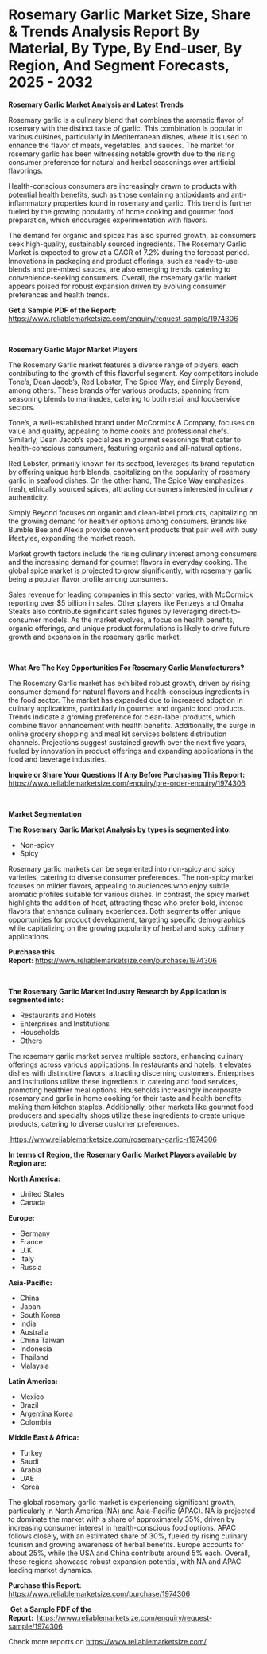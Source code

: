<p><h1>Rosemary Garlic Market Size, Share & Trends Analysis Report By Material, By Type, By End-user, By Region, And Segment Forecasts, 2025 - 2032</h1></p><p><strong>Rosemary Garlic Market Analysis and Latest Trends</strong></p>
<p><p>Rosemary garlic is a culinary blend that combines the aromatic flavor of rosemary with the distinct taste of garlic. This combination is popular in various cuisines, particularly in Mediterranean dishes, where it is used to enhance the flavor of meats, vegetables, and sauces. The market for rosemary garlic has been witnessing notable growth due to the rising consumer preference for natural and herbal seasonings over artificial flavorings. </p><p>Health-conscious consumers are increasingly drawn to products with potential health benefits, such as those containing antioxidants and anti-inflammatory properties found in rosemary and garlic. This trend is further fueled by the growing popularity of home cooking and gourmet food preparation, which encourages experimentation with flavors. </p><p>The demand for organic and spices has also spurred growth, as consumers seek high-quality, sustainably sourced ingredients. The Rosemary Garlic Market is expected to grow at a CAGR of 7.2% during the forecast period. Innovations in packaging and product offerings, such as ready-to-use blends and pre-mixed sauces, are also emerging trends, catering to convenience-seeking consumers. Overall, the rosemary garlic market appears poised for robust expansion driven by evolving consumer preferences and health trends.</p></p>
<p><strong>Get a Sample PDF of the Report:&nbsp;</strong> <a href="https://www.reliablemarketsize.com/enquiry/request-sample/1974306?utm_campaign=3555&utm_medium=2&utm_source=Github&utm_content=ia&utm_term=07042025&utm_id=rosemary-garlic">https://www.reliablemarketsize.com/enquiry/request-sample/1974306</a></p>
<p>&nbsp;</p>
<p><strong>Rosemary Garlic Major Market Players</strong></p>
<p><p>The Rosemary Garlic market features a diverse range of players, each contributing to the growth of this flavorful segment. Key competitors include Tone’s, Dean Jacob’s, Red Lobster, The Spice Way, and Simply Beyond, among others. These brands offer various products, spanning from seasoning blends to marinades, catering to both retail and foodservice sectors.</p><p>Tone’s, a well-established brand under McCormick & Company, focuses on value and quality, appealing to home cooks and professional chefs. Similarly, Dean Jacob’s specializes in gourmet seasonings that cater to health-conscious consumers, featuring organic and all-natural options.</p><p>Red Lobster, primarily known for its seafood, leverages its brand reputation by offering unique herb blends, capitalizing on the popularity of rosemary garlic in seafood dishes. On the other hand, The Spice Way emphasizes fresh, ethically sourced spices, attracting consumers interested in culinary authenticity.</p><p>Simply Beyond focuses on organic and clean-label products, capitalizing on the growing demand for healthier options among consumers. Brands like Bumble Bee and Alexia provide convenient products that pair well with busy lifestyles, expanding the market reach.</p><p>Market growth factors include the rising culinary interest among consumers and the increasing demand for gourmet flavors in everyday cooking. The global spice market is projected to grow significantly, with rosemary garlic being a popular flavor profile among consumers.</p><p>Sales revenue for leading companies in this sector varies, with McCormick reporting over $5 billion in sales. Other players like Penzeys and Omaha Steaks also contribute significant sales figures by leveraging direct-to-consumer models. As the market evolves, a focus on health benefits, organic offerings, and unique product formulations is likely to drive future growth and expansion in the rosemary garlic market.</p></p>
<p>&nbsp;</p>
<p><strong>What Are The Key Opportunities For Rosemary Garlic Manufacturers?</strong></p>
<p><p>The Rosemary Garlic market has exhibited robust growth, driven by rising consumer demand for natural flavors and health-conscious ingredients in the food sector. The market has expanded due to increased adoption in culinary applications, particularly in gourmet and organic food products. Trends indicate a growing preference for clean-label products, which combine flavor enhancement with health benefits. Additionally, the surge in online grocery shopping and meal kit services bolsters distribution channels. Projections suggest sustained growth over the next five years, fueled by innovation in product offerings and expanding applications in the food and beverage industries.</p></p>
<p><strong>Inquire or Share Your Questions If Any Before Purchasing This Report:</strong> <a href="https://www.reliablemarketsize.com/enquiry/pre-order-enquiry/1974306?utm_campaign=3555&utm_medium=2&utm_source=Github&utm_content=ia&utm_term=07042025&utm_id=rosemary-garlic">https://www.reliablemarketsize.com/enquiry/pre-order-enquiry/1974306</a></p>
<p>&nbsp;</p>
<p><strong>Market Segmentation</strong></p>
<p><strong>The Rosemary Garlic Market Analysis by types is segmented into:</strong></p>
<p><ul><li>Non-spicy</li><li>Spicy</li></ul></p>
<p><p>Rosemary garlic markets can be segmented into non-spicy and spicy varieties, catering to diverse consumer preferences. The non-spicy market focuses on milder flavors, appealing to audiences who enjoy subtle, aromatic profiles suitable for various dishes. In contrast, the spicy market highlights the addition of heat, attracting those who prefer bold, intense flavors that enhance culinary experiences. Both segments offer unique opportunities for product development, targeting specific demographics while capitalizing on the growing popularity of herbal and spicy culinary applications.</p></p>
<p><strong>Purchase this Report:&nbsp;</strong><a href="https://www.reliablemarketsize.com/purchase/1974306?utm_campaign=3555&utm_medium=2&utm_source=Github&utm_content=ia&utm_term=07042025&utm_id=rosemary-garlic">https://www.reliablemarketsize.com/purchase/1974306</a></p>
<p>&nbsp;</p>
<p><strong>The Rosemary Garlic Market Industry Research by Application is segmented into:</strong></p>
<p><ul><li>Restaurants and Hotels</li><li>Enterprises and Institutions</li><li>Households</li><li>Others</li></ul></p>
<p><p>The rosemary garlic market serves multiple sectors, enhancing culinary offerings across various applications. In restaurants and hotels, it elevates dishes with distinctive flavors, attracting discerning customers. Enterprises and institutions utilize these ingredients in catering and food services, promoting healthier meal options. Households increasingly incorporate rosemary and garlic in home cooking for their taste and health benefits, making them kitchen staples. Additionally, other markets like gourmet food producers and specialty shops utilize these ingredients to create unique products, catering to diverse customer preferences.</p></p>
<p><a href="https://www.reliablemarketsize.com/rosemary-garlic-r1974306?utm_campaign=3555&utm_medium=2&utm_source=Github&utm_content=ia&utm_term=07042025&utm_id=rosemary-garlic">&nbsp;https://www.reliablemarketsize.com/rosemary-garlic-r1974306</a></p>
<p><strong>In terms of Region, the Rosemary Garlic Market Players available by Region are:</strong></p>
<p>
    <p> <strong> North America: </strong>
        <ul>
            <li>United States</li>
            <li>Canada</li>
        </ul>
        </p> 
    <p> <strong> Europe: </strong>
        <ul>
            <li>Germany</li>
            <li>France</li>
            <li>U.K.</li>
            <li>Italy</li>
            <li>Russia</li>
        </ul>
        </p> 
    <p> <strong> Asia-Pacific: </strong>
        <ul>
            <li>China</li>
            <li>Japan</li>
            <li>South Korea</li>
            <li>India</li>
            <li>Australia</li>
            <li>China Taiwan</li>
            <li>Indonesia</li>
            <li>Thailand</li>
            <li>Malaysia</li>
        </ul>
        </p> 
    <p> <strong> Latin America: </strong>
        <ul>
            <li>Mexico</li>
            <li>Brazil</li>
            <li>Argentina Korea</li>
            <li>Colombia</li>
        </ul>
        </p> 
    <p> <strong> Middle East & Africa: </strong>
        <ul>
            <li>Turkey</li>
            <li>Saudi</li>
            <li>Arabia</li>
            <li>UAE</li>
            <li>Korea</li>
        </ul>
    </p>
    </p>
<p><p>The global rosemary garlic market is experiencing significant growth, particularly in North America (NA) and Asia-Pacific (APAC). NA is projected to dominate the market with a share of approximately 35%, driven by increasing consumer interest in health-conscious food options. APAC follows closely, with an estimated share of 30%, fueled by rising culinary tourism and growing awareness of herbal benefits. Europe accounts for about 25%, while the USA and China contribute around 5% each. Overall, these regions showcase robust expansion potential, with NA and APAC leading market dynamics.</p></p>
<p><strong>Purchase this Report: </strong><a href="https://www.reliablemarketsize.com/purchase/1974306?utm_campaign=3555&utm_medium=2&utm_source=Github&utm_content=ia&utm_term=07042025&utm_id=rosemary-garlic">https://www.reliablemarketsize.com/purchase/1974306</a></p>
<p>&nbsp;<strong>Get a Sample PDF of the Report:&nbsp;&nbsp;</strong><a href="https://www.reliablemarketsize.com/enquiry/request-sample/1974306?utm_campaign=3555&utm_medium=2&utm_source=Github&utm_content=ia&utm_term=07042025&utm_id=rosemary-garlic">https://www.reliablemarketsize.com/enquiry/request-sample/1974306</a></p>
<p><strong></strong></p>
<p>Check more reports on <a href="https://www.reliablemarketsize.com/?utm_campaign=3555&utm_medium=2&utm_source=Github&utm_content=ia&utm_term=07042025&utm_id=rosemary-garlic">https://www.reliablemarketsize.com/</a></p>